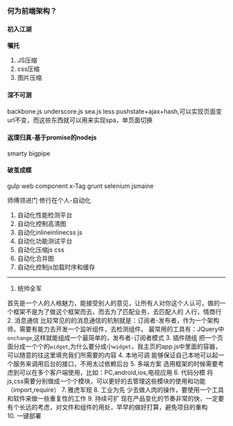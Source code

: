 ### 何为前端架构？
#### 初入江湖
**嘱托**
1. JS压缩
2. css压缩
3. 图片压缩
#### 深不可测
backbone.js
underscore.js
sea.js
less
pushstate+ajax+hash,可以实现页面变url不变，而这些东西就可以用来实现spa，单页面切换

#### 返璞归真-基于promise的nodejs
smarty
bigpipe

#### 破茧成蝶
gulp
web component
x-Tag
grunt
selenium
jsmaine

师傅领进门 修行在个人-自动化
1. 自动化性能检测平台
2. 自动化控制高清图
3. 自动化inlineinlinecss js
4. 自动化功能测试平台
5. 自动化压缩js css
6. 自动化合并图
7. 自动化控制js加载时序和缓存
--------

1. 统帅全军

首先是一个人的人格魅力，能接受别人的意见，让所有人对你这个人认可，做的一个框架不是为了做这个框架而去，而去为了匹配业务，去匹配人的
人行，情商行
2. 消息通信
比较常见的的消息通信的机制就是：订阅者-发布者，作为一个架构师，需要有能力去开发一个监听组件，去检测组件。
最常用的工具有：JQuery中`onchange`,这样就能组成一个最简单的，发布者-订阅者模式
3. 插件随组
把一个页面分成一个个的`widget`,为什么要分成小`widget`，我主页的app.js中里面的容器，可以随意的往这里填充我们所需要的内容
4. 本地可调
能够保证自己本地可以起一个服务来调用后台的接口，不用太过依赖后台
5. 多端方案
选用框架的时候需要考虑到可以在多个客户端使用，比如：PC,android,ios,电视应用
6. 代码分模
将js,css需要分别做成一个个模块，可以更好的去管理这些模块的使用和功能（import,require）
7. 雅虎军规
8. 工业为先
少去做人肉的操作，要使用一个工具和软件来做一些重复性的工作
9. 持续可扩
现在产品变化的节奏非常的快，一定要有个长远的考虑，对文件和组件的用处，早早的做好打算，避免项目的重构    
10. 一键部署


